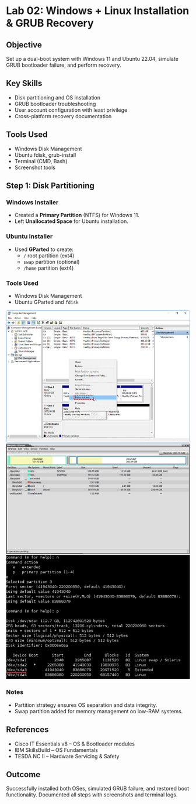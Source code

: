 # Lab 02: Windows + Linux Installation & GRUB Recovery

## Objective
Set up a dual-boot system with Windows 11 and Ubuntu 22.04, simulate GRUB bootloader failure, and perform recovery.

## Key Skills
- Disk partitioning and OS installation
- GRUB bootloader troubleshooting
- User account configuration with least privilege
- Cross-platform recovery documentation

## Tools Used
- Windows Disk Management
- Ubuntu fdisk, grub-install
- Terminal (CMD, Bash)
- Screenshot tools

## Step 1: Disk Partitioning

### Windows Installer
- Created a **Primary Partition** (NTFS) for Windows 11.
- Left **Unallocated Space** for Ubuntu installation.

### Ubuntu Installer
- Used **GParted** to create:
  - `/` root partition (ext4)
  - `swap` partition (optional)
  - `/home` partition (ext4)

### Tools Used
- Windows Disk Management
- Ubuntu GParted and `fdisk`

<img src="Images/windows11-partition.png.png" alt="Windows Partition" width="600"/>
<img src="Images/ubuntu-partition-gparted.png.png" alt="Ubuntu Partition" width="600"/>
<img src="Images/fdisk-output.png.png" alt="fdisk Output" width="600"/>


### Notes
- Partition strategy ensures OS separation and data integrity.
- Swap partition added for memory management on low-RAM systems.


## References
- Cisco IT Essentials v8 – OS & Bootloader modules
- IBM SkillsBuild – OS Fundamentals
- TESDA NC II – Hardware Servicing & Safety

## Outcome
Successfully installed both OSes, simulated GRUB failure, and restored boot functionality. Documented all steps with screenshots and terminal logs.

